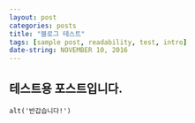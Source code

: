 ```yaml
---
layout: post
categories: posts
title: "블로그 테스트"
tags: [sample post, readability, test, intro]
date-string: NOVEMBER 10, 2016
---
```


## 테스트용 포스트입니다.
`alt('반갑습니다!')`
